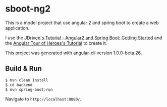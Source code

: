 # sboot-ng2

This is a model project that use angular 2 and spring boot to create a web application.

I use the [JDriven's Tutorial  - Angular2 and Spring Boot: Getting Started](https://blog.jdriven.com/2016/12/angular2-spring-boot-getting-started/)
and the [Angular Tour of Heroes's Tutorial](https://angular.io/docs/ts/latest/tutorial/) to create it.

This project was generated with [angular-cli](https://github.com/angular/angular-cli) version 1.0.0-beta.26.

## Build & Run

```sh
$ mvn clean install
$ cd backend
$ mvn spring-boot:run
```

Navigate to `http://localhost:8080/`.
